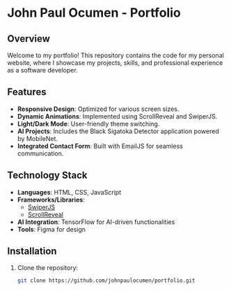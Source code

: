 # John Paul Ocumen - Portfolio

## Overview
Welcome to my portfolio! This repository contains the code for my personal website, where I showcase my projects, skills, and professional experience as a software developer.

## Features
- **Responsive Design**: Optimized for various screen sizes.
- **Dynamic Animations**: Implemented using ScrollReveal and SwiperJS.
- **Light/Dark Mode**: User-friendly theme switching.
- **AI Projects**: Includes the Black Sigatoka Detector application powered by MobileNet.
- **Integrated Contact Form**: Built with EmailJS for seamless communication.

## Technology Stack
- **Languages**: HTML, CSS, JavaScript
- **Frameworks/Libraries**:
  - [SwiperJS](https://swiperjs.com/)
  - [ScrollReveal](https://scrollrevealjs.org/)
- **AI Integration**: TensorFlow for AI-driven functionalities
- **Tools**: Figma for design

## Installation
1. Clone the repository:
   ```bash
   git clone https://github.com/johnpaulocumen/portfolio.git


